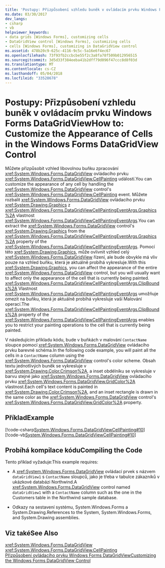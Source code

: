 ```yaml
---
title: 'Postupy: Přizpůsobení vzhledu buněk v ovládacím prvku Windows Forms DataGridView'
ms.date: 03/30/2017
dev_langs:
- csharp
- vb
helpviewer_keywords:
- data grids [Windows Forms], customizing cells
- DataGridView control [Windows Forms], customizing cells
- cells [Windows Forms], customizing in DataGridView control
ms.assetid: 478b20c9-625c-4116-9c5c-5a16e6f4ec67
ms.openlocfilehash: 73f93fb2ccbcbe55f2c3a8fa78f509b012956515
ms.sourcegitcommit: 3d5d33f384eeba41b2dff79d096f47ccc8d8f03d
ms.translationtype: MT
ms.contentlocale: cs-CZ
ms.lasthandoff: 05/04/2018
ms.locfileid: "33528678"
---
```

# <a name="how-to-customize-the-appearance-of-cells-in-the-windows-forms-datagridview-control"></a><span data-ttu-id="a3f26-102">Postupy: Přizpůsobení vzhledu buněk v ovládacím prvku Windows Forms DataGridView</span><span class="sxs-lookup"><span data-stu-id="a3f26-102">How to: Customize the Appearance of Cells in the Windows Forms DataGridView Control</span></span>
<span data-ttu-id="a3f26-103">Můžete přizpůsobit vzhled libovolnou buňku zpracování <xref:System.Windows.Forms.DataGridView> ovládacího prvku <xref:System.Windows.Forms.DataGridView.CellPainting> událostí.</span><span class="sxs-lookup"><span data-stu-id="a3f26-103">You can customize the appearance of any cell by handling the <xref:System.Windows.Forms.DataGridView> control's <xref:System.Windows.Forms.DataGridView.CellPainting> event.</span></span> <span data-ttu-id="a3f26-104">Můžete rozbalit <xref:System.Windows.Forms.DataGridView> ovládacího prvku <xref:System.Drawing.Graphics> z <xref:System.Windows.Forms.DataGridViewCellPaintingEventArgs.Graphics%2A> vlastnost <xref:System.Windows.Forms.DataGridViewCellPaintingEventArgs>.</span><span class="sxs-lookup"><span data-stu-id="a3f26-104">You can extract the <xref:System.Windows.Forms.DataGridView> control's <xref:System.Drawing.Graphics> from the <xref:System.Windows.Forms.DataGridViewCellPaintingEventArgs.Graphics%2A> property of the <xref:System.Windows.Forms.DataGridViewCellPaintingEventArgs>.</span></span> <span data-ttu-id="a3f26-105">Pomocí této <xref:System.Drawing.Graphics>, může ovlivnit vzhled celý <xref:System.Windows.Forms.DataGridView> řízení, ale bude obvykle má vliv pouze na vzhled buňku, která je aktuálně probíhá vykresluje.</span><span class="sxs-lookup"><span data-stu-id="a3f26-105">With this <xref:System.Drawing.Graphics>, you can affect the appearance of the entire <xref:System.Windows.Forms.DataGridView> control, but you will usually want to affect only the appearance of the cell that is currently being painted.</span></span> <span data-ttu-id="a3f26-106"><xref:System.Windows.Forms.DataGridViewCellPaintingEventArgs.ClipBounds%2A> Vlastnost <xref:System.Windows.Forms.DataGridViewCellPaintingEventArgs> umožňuje omezit na buňku, která je aktuálně probíhá vykresluje vaší Malování operací.</span><span class="sxs-lookup"><span data-stu-id="a3f26-106">The <xref:System.Windows.Forms.DataGridViewCellPaintingEventArgs.ClipBounds%2A> property of the <xref:System.Windows.Forms.DataGridViewCellPaintingEventArgs> enables you to restrict your painting operations to the cell that is currently being painted.</span></span>  
  
 <span data-ttu-id="a3f26-107">V následujícím příkladu kódu, bude v buňkách v malování `ContactName` sloupce pomocí <xref:System.Windows.Forms.DataGridView> ovládacího prvku barevné schéma.</span><span class="sxs-lookup"><span data-stu-id="a3f26-107">In the following code example, you will paint all the cells in a `ContactName` column using the <xref:System.Windows.Forms.DataGridView> control's color scheme.</span></span> <span data-ttu-id="a3f26-108">Obsah textu jednotlivých buněk se vykresluje v <xref:System.Drawing.Color.Crimson%2A>, a inset obdélníku se vykresluje v barvu stejné jako <xref:System.Windows.Forms.DataGridView> ovládacího prvku <xref:System.Windows.Forms.DataGridView.GridColor%2A> vlastnost.</span><span class="sxs-lookup"><span data-stu-id="a3f26-108">Each cell's text content is painted in <xref:System.Drawing.Color.Crimson%2A>, and an inset rectangle is drawn in the same color as the <xref:System.Windows.Forms.DataGridView> control's <xref:System.Windows.Forms.DataGridView.GridColor%2A> property.</span></span>  
  
## <a name="example"></a><span data-ttu-id="a3f26-109">Příklad</span><span class="sxs-lookup"><span data-stu-id="a3f26-109">Example</span></span>  
 [!code-csharp[System.Windows.Forms.DataGridViewCellPainting#10](../../../../samples/snippets/csharp/VS_Snippets_Winforms/System.Windows.Forms.DataGridViewCellPainting/CS/form1.cs#10)]
 [!code-vb[System.Windows.Forms.DataGridViewCellPainting#10](../../../../samples/snippets/visualbasic/VS_Snippets_Winforms/System.Windows.Forms.DataGridViewCellPainting/VB/form1.vb#10)]  
  
## <a name="compiling-the-code"></a><span data-ttu-id="a3f26-110">Probíhá kompilace kódu</span><span class="sxs-lookup"><span data-stu-id="a3f26-110">Compiling the Code</span></span>  
 <span data-ttu-id="a3f26-111">Tento příklad vyžaduje:</span><span class="sxs-lookup"><span data-stu-id="a3f26-111">This example requires:</span></span>  
  
-   <span data-ttu-id="a3f26-112">A <xref:System.Windows.Forms.DataGridView> ovládací prvek s názvem `dataGridView1` s `ContactName` sloupců, jako je třeba v tabulce zákazníků v ukázkové databázi Northwind.</span><span class="sxs-lookup"><span data-stu-id="a3f26-112">A <xref:System.Windows.Forms.DataGridView> control named `dataGridView1` with a `ContactName` column such as the one in the Customers table in the Northwind sample database.</span></span>  
  
-   <span data-ttu-id="a3f26-113">Odkazy na sestavení systému, System.Windows.Forms a System.Drawing.</span><span class="sxs-lookup"><span data-stu-id="a3f26-113">References to the System, System.Windows.Forms, and System.Drawing assemblies.</span></span>  
  
## <a name="see-also"></a><span data-ttu-id="a3f26-114">Viz také</span><span class="sxs-lookup"><span data-stu-id="a3f26-114">See Also</span></span>  
 <xref:System.Windows.Forms.DataGridView>  
 <xref:System.Windows.Forms.DataGridView.CellPainting>  
 [<span data-ttu-id="a3f26-115">Přizpůsobení ovládacího prvku Windows Forms DataGridView</span><span class="sxs-lookup"><span data-stu-id="a3f26-115">Customizing the Windows Forms DataGridView Control</span></span>](../../../../docs/framework/winforms/controls/customizing-the-windows-forms-datagridview-control.md)
